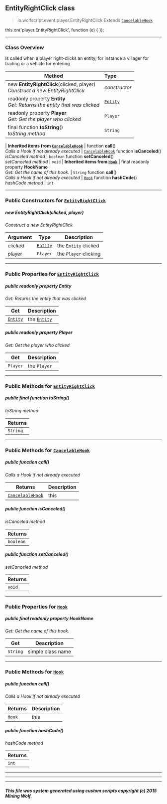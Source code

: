 ## EntityRightClick __class__

>io.wolfscript.event.player.EntityRightClick
>Extends [`CancelableHook`](../../hook/CancelableHook.md)

this.on('player.EntityRightClick', function (e) { });

---

### Class Overview

Is called when a player right-clicks an entity, for instance a villager for trading or a vehicle for entering

Method | Type   
--- | :--- 
new __EntityRightClick__(clicked, player) <br> _Construct a new EntityRightClick_ | _constructor_
 readonly property __Entity__ <br> _Get: Returns the entity that was clicked_ | [`Entity`](../../api/entity/Entity.md)
 readonly property __Player__ <br> _Get: Get the player who clicked_ | `Player`
final function __toString__() <br> _toString method_ | `String`
 |
__Inherited items from [`CancelableHook`](../../hook/CancelableHook.md)__ |
 function __call__() <br> _Calls a Hook if not already executed_ | [`CancelableHook`](../../hook/CancelableHook.md)
 function __isCanceled__() <br> _isCanceled method_ | `boolean`
 function __setCanceled__() <br> _setCanceled method_ | `void`
 |
__Inherited items from [`Hook`](../../hook/Hook.md)__ |
final readonly property __HookName__ <br> _Get: Get the name of this hook._ | `String`
 function __call__() <br> _Calls a Hook if not already executed_ | [`Hook`](../../hook/Hook.md)
 function __hashCode__() <br> _hashCode method_ | `int`







---

### Public Constructors for [`EntityRightClick`](EntityRightClick.md)

##### <a id='entityrightclick'></a>new __EntityRightClick__(clicked, player) 

_Construct a new EntityRightClick_

Argument | Type | Description  
--- | --- | --- 
clicked | [`Entity`](../../api/entity/Entity.md) | the [`Entity`](../../api/entity/Entity.md) clicked
player | `Player` | the `Player` clicking

---

### Public Properties for [`EntityRightClick`](EntityRightClick.md)

##### <a id='entity'></a>public  readonly property __Entity__

_Get: Returns the entity that was clicked_

Get | Description
--- | --- 
[`Entity`](../../api/entity/Entity.md) | the [`Entity`](../../api/entity/Entity.md)



##### <a id='player'></a>public  readonly property __Player__

_Get: Get the player who clicked_

Get | Description
--- | --- 
`Player` | the `Player`



---

### Public Methods for [`EntityRightClick`](EntityRightClick.md)

##### <a id='tostring'></a>public final function __toString__()

_toString method_

Returns | 
--- | 
`String` |


---

### Public Methods for [`CancelableHook`](../../hook/CancelableHook.md)

##### <a id='call'></a>public  function __call__()

_Calls a Hook if not already executed_

Returns | Description
--- | --- 
[`CancelableHook`](../../hook/CancelableHook.md) | this


##### <a id='iscanceled'></a>public  function __isCanceled__()

_isCanceled method_

Returns | 
--- | 
`boolean` |


##### <a id='setcanceled'></a>public  function __setCanceled__()

_setCanceled method_

Returns | 
--- | 
`void` |


---

### Public Properties for [`Hook`](../../hook/Hook.md)

##### <a id='hookname'></a>public final readonly property __HookName__

_Get: Get the name of this hook._

Get | Description
--- | --- 
`String` | simple class name



---

### Public Methods for [`Hook`](../../hook/Hook.md)

##### <a id='call'></a>public  function __call__()

_Calls a Hook if not already executed_

Returns | Description
--- | --- 
[`Hook`](../../hook/Hook.md) | this


##### <a id='hashcode'></a>public  function __hashCode__()

_hashCode method_

Returns | 
--- | 
`int` |


---


---


---


##### This file was system generated using custom scripts copyright (c) 2015 Mining Wolf.
	

